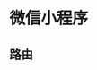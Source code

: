 <!--
 * @Author: your name
 * @Date: 2021-03-30 10:53:55
 * @LastEditTime: 2021-03-30 10:54:44
 * @LastEditors: Please set LastEditors
 * @Description: In User Settings Edit
 * @FilePath: \WEB\13.微信小程序\wx.md
-->
# 微信小程序

## 路由
